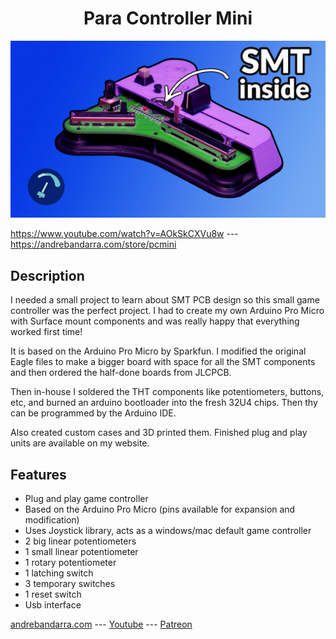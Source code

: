<h1 align="center">Para Controller Mini</h1>

![Table](/photos/thumb.jpg)

https://www.youtube.com/watch?v=AOkSkCXVu8w --- https://andrebandarra.com/store/pcmini

## Description
I needed a small project to learn about SMT PCB design so this small game controller was the perfect project. I had to create my own Arduino Pro Micro with Surface mount components and was really happy that everything worked first time!

It is based on the Arduino Pro Micro by Sparkfun. I modified the original Eagle files to make a bigger board with space for all the SMT components and then ordered the half-done boards from JLCPCB. 

Then in-house I soldered the THT components like potentiometers, buttons, etc, and burned an arduino bootloader into the fresh 32U4 chips. Then thy can be programmed by the Arduino IDE.

Also created custom cases and 3D printed them. Finished plug and play units are available on my website.

## Features
* Plug and play game controller 
* Based on the Arduino Pro Micro (pins available for expansion and modification)
* Uses Joystick library, acts as a windows/mac default game controller
* 2 big linear potentiometers
* 1 small linear potentiometer
* 1 rotary potentiometer
* 1 latching switch
* 3 temporary switches
* 1 reset switch
* Usb interface

[andrebandarra.com](https://andrebandarra.com/) --- [Youtube](https://www.youtube.com/channel/UCzYf1cmKwDMSiII9SSp6IJw) --- [Patreon](https://www.patreon.com/bandarra) 
